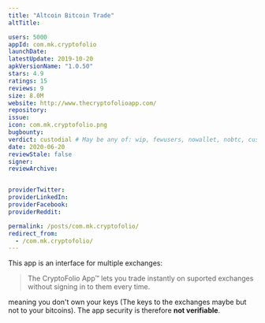 ```yaml
---
title: "Altcoin Bitcoin Trade"
altTitle: 

users: 5000
appId: com.mk.cryptofolio
launchDate: 
latestUpdate: 2019-10-20
apkVersionName: "1.0.50"
stars: 4.9
ratings: 15
reviews: 9
size: 8.0M
website: http://www.thecryptofolioapp.com/
repository: 
issue: 
icon: com.mk.cryptofolio.png
bugbounty: 
verdict: custodial # May be any of: wip, fewusers, nowallet, nobtc, custodial, nosource, nonverifiable, reproducible, bounty, defunct
date: 2020-06-20
reviewStale: false
signer: 
reviewArchive:


providerTwitter: 
providerLinkedIn: 
providerFacebook: 
providerReddit: 

permalink: /posts/com.mk.cryptofolio/
redirect_from:
  - /com.mk.cryptofolio/
---
```



This app is an interface for multiple exchanges:

> The CryptoFolio App™ lets you trade instantly on suported exchanges without
  signing in to them every time.

meaning you don't own your keys (The keys to the exchanges maybe but not to your
bitcoins). The app security is therefore **not verifiable**.
